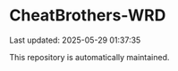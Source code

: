 # CheatBrothers-WRD

Last updated: 2025-05-29 01:37:35

This repository is automatically maintained.
